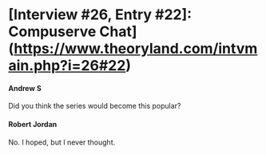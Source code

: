 # [Interview #26, Entry #22]: Compuserve Chat](https://www.theoryland.com/intvmain.php?i=26#22)

#### Andrew S

Did you think the series would become this popular?

#### Robert Jordan

No. I hoped, but I never thought.

